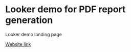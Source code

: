 # Looker demo for PDF report generation
Looker demo landing page

[Website link](https://maxsvch.github.io/looker-demo-frontend/)
